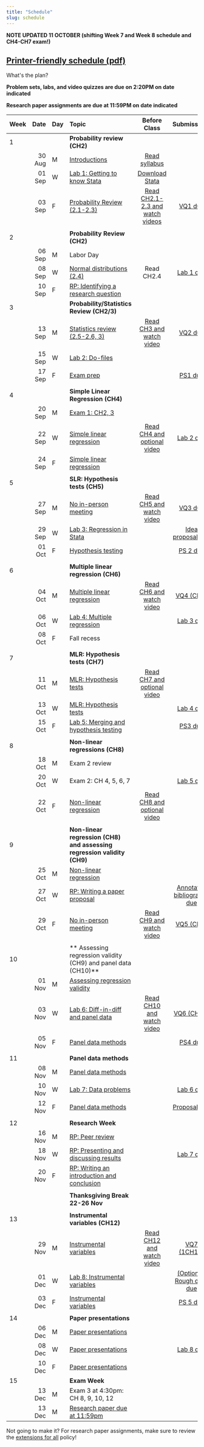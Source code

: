```yaml
---
title: "Schedule"
slug: schedule
---
```


<!--{{< figure library="true" src="EC200layout.png" title="" >}}-->
**NOTE UPDATED 11 OCTOBER (shifting Week 7 and Week 8 schedule and CH4-CH7 exam!)**

##  [Printer-friendly schedule (pdf)](EC200_Schedule_F21.pdf)
What's the plan?
<!--

- [**Topic**](/content/) Linked topics take you to the content or lab for that day's session.
- [**Problem Sets**](/assignment/) (<i class="fas fa-pencil-alt"></i>): Link to problem sets. Usually due at the end of the week, so we can work through any questions in class.
- [**Lab**](/assignment/) (<i class="fas fa-laptop-code"></i>): Link to labs. Usually due Monday after we do the in-class lab demonstration.
- [**Research Paper**](/assignment/) (<i class="fas fa-dragon"></i>): Click to find info for the corresponding assignment
-->

**Problem sets, labs, and video quizzes are due on 2:20PM on date indicated**

**Research paper assignments are due at 11:59PM on date indicated**


|Week|Date| Day|Topic|Before Class| Submissions|
| :------------- | ----------: | :------------- | :------------- | :----------: | :-------------:|
|1 |||**Probability review (CH2)**   | | |
|  | 30 Aug | M | [Introductions](/syllabus/)  |[Read syllabus](/syllabus/)||
|  | 01 Sep | W | [Lab 1: Getting to know Stata](/assignment/01-lab) | [Download Stata](https://software.uvm.edu/) | |
|  | 03 Sep | F | [Probability Review (2.1-2.3)](/content/01-content) | [Read CH2.1-2.3 and watch videos](/content/01-content) |  [<i class="fas fa-tv"></i> VQ1 due](https://bb.uvm.edu) |
| ||| | ||
|2 |||**Probability Review (CH2)**  | ||
|  | 06 Sep | M | Labor Day | | |
|  | 08 Sep | W | [Normal distributions (2.4)](/content/02-content)  |Read CH2.4 |[<i class="fas fa-laptop-code"></i> Lab 1 due](/assignment/01-lab)|
|  | 10 Sep | F | [<i class="fas fa-dragon"></i> RP: Identifying a research question](/assignment/rp-01)  | | |
|3 |||**Probability/Statistics Review (CH2/3)**   | ||
|  | 13 Sep | M | [Statistics review (2.5-2.6, 3)](/content/03-content)|[Read CH3 and watch video](/content/03-content) | [<i class="fas fa-tv"></i> VQ2 due](https://bb.uvm.edu)   |
|  | 15 Sep | W | [Lab 2: Do-files](/assignment/02-lab) || |
|  | 17 Sep | F | [Exam prep](/content/03-statsquiz)| |[<i class="fas fa-pencil-alt"></i> PS1 due](/assignment/01-ps) |
| ||| | ||
| 4|||**Simple Linear Regression (CH4)**   | | |
|  | 20 Sep | M | [Exam 1: CH2, 3](/content/03-statsquiz) | | |
|  | 22 Sep | W |[Simple linear regression](/content/04-content/) | [Read CH4 and optional video](/content/04-content/)  |[<i class="fas fa-laptop-code"></i> Lab 2 due](/assignment/02-lab)|
|  | 24 Sep | F |[Simple linear regression](/content/04-content/) |   ||
| ||||  | |
| 5|||**SLR: Hypothesis tests (CH5)**   | | |
|  | 27 Sep | M | [No in-person meeting](/content/05-content) | [Read CH5 and watch video](/content/05-content/) |  [<i class="fas fa-tv"></i> VQ3 due](https://bb.uvm.edu) |
|  | 29 Sep | W | [Lab 3: Regression in Stata](/assignment/03-lab) |  |  [<i class="fas fa-dragon"></i> Idea proposal due](/assignment/rp-02-ideas)|
|  | 01 Oct | F |[Hypothesis testing](/content/05-content) || [<i class="fas fa-pencil-alt"></i> PS 2 due](/assignment/02-ps)|
| ||||  | |
| 6|||**Multiple linear regression (CH6)**   | | |
|  | 04 Oct | M | [Multiple linear regression](/content/06-content/) |[Read CH6 and watch video](/content/06-content/) | [<i class="fas fa-tv"></i> VQ4 (CH6)](https://bb.uvm.edu)|
|  | 06 Oct | W | [Lab 4: Multiple regression](/assignment/04-lab) |  | [<i class="fas fa-laptop-code"></i> Lab 3 due](/assignment/03-lab)|
|  | 08 Oct | F |Fall recess|  | |
| ||||  | |
| 7|||<i class="fas fa-exclamation"></i> **MLR: Hypothesis tests (CH7)**   | | |
|  | 11 Oct | M | [MLR: Hypothesis tests](/content/07-content) |[Read CH7 and optional video](/content/07-content/) ||
|  | 13 Oct | W |[MLR: Hypothesis tests](/content/07-content) |  |[<i class="fas fa-laptop-code"></i> Lab 4 due](/assignment/04-lab) |
|  | 15 Oct | F | [Lab 5: Merging and hypothesis testing](/assignment/05-lab)  |  |[<i class="fas fa-pencil-alt"></i> PS3 due](/assignment/03-ps)|
| ||||  | |
| 8|||<i class="fas fa-exclamation"></i> **Non-linear regressions (CH8)**   | | |
|  | 18 Oct | M | Exam 2 review |  ||
|  | 20 Oct | W | <i class="fas fa-exclamation"></i> Exam 2: CH 4, 5, 6, 7 |  |[<i class="fas fa-laptop-code"></i> Lab 5 due](/assignment/05-lab)|
|  | 22 Oct | F | [Non-linear regression](/content/08-content) | [Read CH8 and optional video](/content/08-content/)  ||
| ||||  ||
| 9|||**Non-linear regression (CH8) and assessing regression validity (CH9)**   | | |
|  | 25 Oct | M | [Non-linear regression](/content/08-content) |||
|  | 27 Oct | W | [<i class="fas fa-dragon"></i> RP: Writing a paper proposal](/assignment/rp-04-proposal) |  | [<i class="fas fa-dragon"></i> Annotated bibliography due](/assignment/rp-03-annotated)|
|  | 29 Oct | F |[No in-person meeting](/content/09-content/) |[Read CH9 and watch video](/content/09-content/) | [<i class="fas fa-tv"></i> VQ5 (CH9)](https://bb.uvm.edu)|
| ||||  ||
| 10|||** Assessing regression validity (CH9) and panel data (CH10)**   | | |
|  | 01 Nov | M | [Assessing regression validity](/content/09-content/)  | ||
|  | 03 Nov | W | [Lab 6: Diff-in-diff and panel data](/assignment/06-lab) | [Read CH10 and watch video](/content/10-content)| [<i class="fas fa-tv"></i> VQ6 (CH10)](https://bb.uvm.edu)|
|  | 05 Nov | F | [Panel data methods](/content/10-content)  |  |[<i class="fas fa-pencil-alt"></i> PS4 due](/assignment/04-ps) |
| ||||  | |
| 11|||**Panel data methods**   | | |
|  | 08 Nov | M | [Panel data methods](/content/10-content)  |  ||
|  | 10 Nov | W | [Lab 7: Data problems](/assignment/07-lab) | |[<i class="fas fa-laptop-code"></i> Lab 6 due](/assignment/06-lab)|
|  | 12 Nov | F | [Panel data methods](/content/10-content)  |   | [<i class="fas fa-dragon"></i> Proposal due](/assignment/rp-04-proposal)|
| ||||  | |
|12 |||**Research Week**   | | |
|  | 16 Nov | M | [RP: Peer review](/assignment/rp-05-referee) | ||
|  | 18 Nov | W |  [RP: Presenting and discussing results](/content/11-content)|   |[<i class="fas fa-laptop-code"></i> Lab 7 due](/assignment/06-lab)|
|  | 20 Nov | F | [RP: Writing an introduction and conclusion](/content/11-content)  |||
| ||||  | |
| |||**Thanksgiving Break 22-26 Nov**   | | |
| ||||||
|13 |||**Instrumental variables (CH12)**   | | |
|  | 29 Nov | M | [Instrumental variables](/content/12-content) |  [Read CH12 and watch video](/content/12-content)| [<i class="fas fa-tv"></i> VQ7 (1CH12)](https://bb.uvm.edu)|
|  | 01 Dec | W | [Lab 8: Instrumental variables](/assignment/08-lab) | |[(Optional) Rough draft due](/assignment/rp-06-roughdraft)|
|  | 03 Dec | F | [Instrumental variables](/content/12-content) | |[<i class="fas fa-pencil-alt"></i> PS 5 due](/assignment/05-ps)|
| ||||  | |
| 14|||**Paper presentations**   | | |
|  | 06 Dec | M | [Paper presentations](/assignment/rp-07-presentation)  |  | |
|  | 08 Dec | W | [Paper presentations](/assignment/rp-07-presentation)  |  |[<i class="fas fa-laptop-code"></i>Lab 8 due](/assignment/08-lab) |
|  | 10 Dec | F | [Paper presentations](/assignment/rp-07-presentation)  |  | |
| 15|||**Exam Week**   | | |
|  | 13 Dec | M | Exam 3 at 4:30pm: CH 8, 9, 10, 12  |  | |
|  | 13 Dec | M | <i class="fas fa-dragon"></i> [Research paper due at 11:59pm](/assignment/rp-08-final-submission) <i class="fas fa-dragon"></i> |  | |


Not going to make it? For research paper assignments, make sure to review the [extensions for all](/syllabus/#deadlines-and-extensions) policy!
